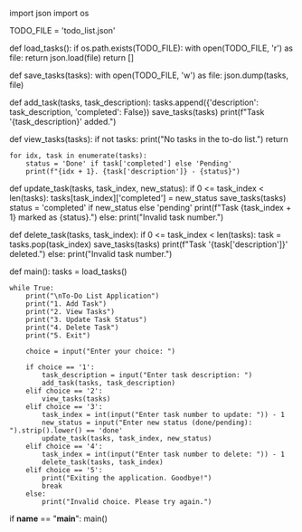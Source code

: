 import json
import os

TODO_FILE = 'todo_list.json'

def load_tasks():
    if os.path.exists(TODO_FILE):
        with open(TODO_FILE, 'r') as file:
            return json.load(file)
    return []

def save_tasks(tasks):
    with open(TODO_FILE, 'w') as file:
        json.dump(tasks, file)

def add_task(tasks, task_description):
    tasks.append({'description': task_description, 'completed': False})
    save_tasks(tasks)
    print(f"Task '{task_description}' added.")

def view_tasks(tasks):
    if not tasks:
        print("No tasks in the to-do list.")
        return

    for idx, task in enumerate(tasks):
        status = 'Done' if task['completed'] else 'Pending'
        print(f"{idx + 1}. {task['description']} - {status}")

def update_task(tasks, task_index, new_status):
    if 0 <= task_index < len(tasks):
        tasks[task_index]['completed'] = new_status
        save_tasks(tasks)
        status = 'completed' if new_status else 'pending'
        print(f"Task {task_index + 1} marked as {status}.")
    else:
        print("Invalid task number.")

def delete_task(tasks, task_index):
    if 0 <= task_index < len(tasks):
        task = tasks.pop(task_index)
        save_tasks(tasks)
        print(f"Task '{task['description']}' deleted.")
    else:
        print("Invalid task number.")

def main():
    tasks = load_tasks()

    while True:
        print("\nTo-Do List Application")
        print("1. Add Task")
        print("2. View Tasks")
        print("3. Update Task Status")
        print("4. Delete Task")
        print("5. Exit")

        choice = input("Enter your choice: ")

        if choice == '1':
            task_description = input("Enter task description: ")
            add_task(tasks, task_description)
        elif choice == '2':
            view_tasks(tasks)
        elif choice == '3':
            task_index = int(input("Enter task number to update: ")) - 1
            new_status = input("Enter new status (done/pending): ").strip().lower() == 'done'
            update_task(tasks, task_index, new_status)
        elif choice == '4':
            task_index = int(input("Enter task number to delete: ")) - 1
            delete_task(tasks, task_index)
        elif choice == '5':
            print("Exiting the application. Goodbye!")
            break
        else:
            print("Invalid choice. Please try again.")

if __name__ == "__main__":
    main()

